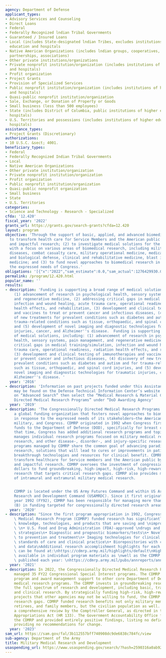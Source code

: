 ```yaml
---
agency: Department of Defense
applicant_types:
- Advisory Services and Counseling
- Direct Loans
- Federal
- Federally Recognized lndian Tribal Governments
- Guaranteed / Insured Loans
- Local (includes State-designated lndian Tribes, excludes institutions of higher
  education and hospitals
- Native American Organizations (includes lndian groups, cooperatives, corporations,
  partnerships, associations)
- Other private institutions/organizations
- Private nonprofit institution/organization (includes institutions of higher education
  and hospitals)
- Profit organization
- Project Grants
- Provision of Specialized Services
- Public nonprofit institution/organization (includes institutions of higher education
  and hospitals)
- Quasi-public nonprofit institution/organization
- Sale, Exchange, or Donation of Property or Goods
- Small business (less than 500 employees)
- State (includes District of Columbia, public institutions of higher education and
  hospitals)
- U.S. Territories and possessions (includes institutions of higher education and
  hospitals)
assistance_types:
- Project Grants (Discretionary)
authorizations:
- 10 U.S.C. &sect; 4001.
beneficiary_types:
- Federal
- Federally Recognized Indian Tribal Governments
- Local
- Native American Organizations
- Other private institution/organization
- Private nonprofit institution/organization
- Profit organization
- Public nonprofit institution/organization
- Quasi-public nonprofit organization
- Small business
- State
- U.S. Territories
categories:
- Science and Technology - Research - Specialized
cfda: '12.420'
fiscal_year: '2022'
grants_url: https://grants.gov/search-grants?cfda=12.420
layout: program
objective: 'Through the support of basic, applied, and advanced biomedical research:  (1)
  to transform health care for Service Members and the American public through innovative
  and impactful research; (2) to investigate medical solutions for the battlefield
  with a focus on various areas of biomedical research, including military infectious
  diseases, combat casualty care, military operational medicine, medical chemical
  and biological defense, clinical and rehabilitative medicine, blast injury and regenerative
  medicine; and (3) to fund novel approaches to biomedical research in response to
  the expressed needs of Congress.'
obligations: '[{"x":"2022","sam_estimate":0.0,"sam_actual":1276429930.0,"usa_spending_actual":1417409621.61},{"x":"2023","sam_estimate":1275000000.0,"sam_actual":0.0,"usa_spending_actual":1599031966.58},{"x":"2024","sam_estimate":1225000000.0,"sam_actual":0.0,"usa_spending_actual":1482310310.28}]'
permalink: /program/12.420.html
popular_name: ''
results:
- description: 'Funding is supporting a broad range of medical solutions, including:
    (1) advancement of research in psychological health, sensory systems, pain management,
    and regenerative medicine, (2) addressing critical gaps in medical training/simulation,
    infection and wound healing, acute trauma care, operational readiness, radiation
    health effects, and rehabilitation, (3) development and clinical testing of immunotherapies
    and vaccines to treat or prevent cancer and infectious diseases, (4) discovery
    of new treatments for prevalent conditions such as diabetes and autism and for
    trauma-related conditions such as tissue, orthopaedic, and spinal cord injuries,
    and (5) development of novel imaging and diagnostic technologies for traumatic
    injuries, cancer, and Alzheimer''s disease.  Funding is supporting a broad range
    of medical solutions, including: (1) advancement of research in psychological
    health, sensory systems, pain management, and regenerative medicine, (2) addressing
    critical gaps in medical training/simulation, infection and wound healing, acute
    trauma care, operational readiness, radiation health effects, and rehabilitation,
    (3) development and clinical testing of immunotherapies and vaccines to treat
    or prevent cancer and infectious diseases, (4) discovery of new treatments for
    prevalent conditions such as diabetes and autism and for trauma-related conditions
    such as tissue, orthopaedic, and spinal cord injuries, and (5) development of
    novel imaging and diagnostic technologies for traumatic injuries, cancer, and
    Alzheimer''s disease. '
  year: '2016'
- description: 'Information on past projects funded under this Assistance Listing
    may be found on the Defense Technical Information Center’s website at: https://dodgrantawards.dtic.mil/grants/#/home.  Click
    on “Advanced Search” then select the “Medical Research & Material Command/Congressionally
    Directed Medical Research Programs” under “DoD Awarding Agency'
  year: '2019'
- description: 'The Congressionally Directed Medical Research Programs (CDMRP) is
    a global funding organization that fosters novel approaches to biomedical research
    in response to the expressed needs of its stakeholders–the American public, the
    military, and Congress. CDMRP originated in 1992 when Congress first appropriated
    funds to the Department of Defense (DOD), specifically for breast cancer research.  Since
    that time, Congress has added additional research programs and topics. CDMRP now
    manages individual research programs focused on military medical research, cancer
    research, and other disease-, disorder-, and injury-specific research. All the
    programs managed by CDMRP share the common goal of advancing paradigm-shifting
    research, solutions that will lead to cures or improvements in patient care, or
    breakthrough technologies and resources for clinical benefit. CDMRP strives to
    transform healthcare for Service members and the American public by funding innovative
    and impactful research. CDMRP oversees the investment of congressionally directed
    dollars to fund groundbreaking, high-impact, high-risk, high-reward, meritorious
    research that targets critical research gaps. CDMRP also provides management support
    of intramural and extramural military medical research.


    CDMRP is located under the US Army Futures Command and within US Army Medical
    Research and Development Command (USAMRDC). Since it first originated in fiscal
    year 1992 (FY92), CDMRP has been responsible for managing more than $15.94 billion
    (B) in funding targeted for congressionally directed research areas/topics.'
  year: '2020'
- description: "Since the first program appropriation in 1992, Congressionally-Directed\
    \ Medical Research Program (CDMRP) funded research has significantly advanced\
    \ knowledge, technologies, and products that are saving and \nimproving lives:\
    \ \n• U.S. Food and Drug Administration (FDA)-approved \ndrugs and therapeutic\
    \ strategies\n• Diagnostic and prognostic biomarkers/tests\n• Novel approaches\
    \ to prevention and treatment\n• Imaging technologies for clinical use\n• New\
    \ standards of care and clinical practice\n• Biorepositories with clinical samples\
    \ and data\nAdditional research accomplishment highlights for each \nCDMRP program\
    \ can be found at:\nhttps://cdmrp.army.mil/highlights/default\nHighlights are\
    \ available in individual program materials as \nwell as the CDMRP Annual Report\
    \ published each year: \nhttps://cdmrp.army.mil/pubs/annreports/annual_reports"
  year: '2021'
- description: In 2022, the Congressionally Directed Medical Research Program (CDMRP)
    managed 35 FY22 Congressional Special Interest programs. The CDMRP also provided
    program and award management support to other core Department of Defense (DOD)
    medical research programs. The CDRMP invests in groundbreaking research across
    the full spectrum of research and development, including basic, translational,
    and clinical research. By strategically funding high-risk, high-reward research
    projects that other agencies may not be willing to fund, the CDMRP addresses critical
    research gaps. CDMRP funded research benefits not only military members, military
    retirees, and family members, but the civilian population as well. The CDMRP underwent
    a comprehensive review by the Comptroller General, as directed in the FY21 Defense
    Appropriations Act (HR 133). The Government Accountability Office favorably assessed
    the CDMRP and provided entirely positive findings, listing no deficiencies and
    providing no recommendations for change.
  year: '2023'
sam_url: https://sam.gov/fal/3b112557bff740908dc9de6838c784fc/view
sub-agency: Department of the Army
title: Military Medical Research and Development
usaspending_url: https://www.usaspending.gov/search/?hash=2590316a0ab92030254056954c442e0f
---
```

